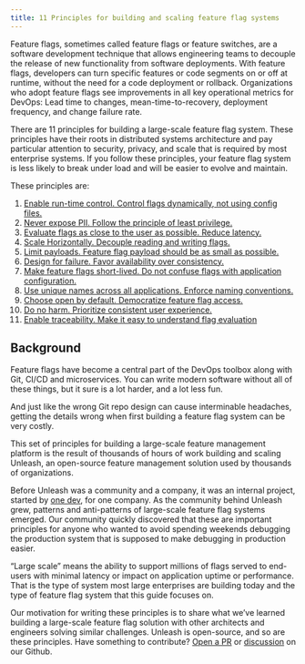 ```yaml
---
title: 11 Principles for building and scaling feature flag systems
---
```


Feature flags, sometimes called feature flags or feature switches, are a software development technique that allows engineering teams to decouple the release of new functionality from software deployments. With feature flags, developers can turn specific features or code segments on or off at runtime, without the need for a code deployment or rollback. Organizations who adopt feature flags see improvements in all key operational metrics for DevOps: Lead time to changes, mean-time-to-recovery, deployment frequency, and change failure rate.

There are 11 principles for building a large-scale feature flag system. These principles have their roots in distributed systems architecture and pay particular attention to security, privacy, and scale that is required by most enterprise systems. If you follow these principles, your feature flag system is less likely to break under load and will be easier to evolve and maintain.

These principles are:

1. [Enable run-time control. Control flags dynamically, not using config files.](./runtime-control.md)
2. [Never expose PII. Follow the principle of least privilege.](./never-expose-pii.md)
3. [Evaluate flags as close to the user as possible. Reduce latency.](./evaluate-flags-close-to-user.md)
4. [Scale Horizontally. Decouple reading and writing flags.](./scale-horizontally.md)
5. [Limit payloads. Feature flag payload should be as small as possible.](./limit-payloads.md)
6. [Design for failure. Favor availability over consistency.](./availability-over-consistency.md)
7. [Make feature flags short-lived. Do not confuse flags with application configuration.](./short-lived-feature-flags.md)
8. [Use unique names across all applications. Enforce naming conventions.](./unique-names.md)
9. [Choose open by default. Democratize feature flag access.](./democratize-feature-flag-access.md)
10. [Do no harm. Prioritize consistent user experience.](./prioritize-ux.md)
11.  [Enable traceability. Make it easy to understand flag evaluation](./enable-traceability.md)

## Background

Feature flags have become a central part of the DevOps toolbox along with Git, CI/CD and microservices. You can write modern software without all of these things, but it sure is a lot harder, and a lot less fun.  

And just like the wrong Git repo design can cause interminable headaches, getting the details wrong when first building a feature flag system can be very costly.

This set of principles for building a large-scale feature management platform is the result of thousands of hours of work building and scaling Unleash, an open-source feature management solution used by thousands of organizations.  

Before Unleash was a community and a company, it was an internal project, started by [one dev](https://github.com/ivarconr), for one company. As the community behind Unleash grew, patterns and anti-patterns of large-scale feature flag systems emerged. Our community quickly discovered that these are important principles for anyone who wanted to avoid spending weekends debugging the production system that is supposed to make debugging in production easier.

“Large scale” means the ability to support millions of flags served to end-users with minimal latency or impact on application uptime or performance. That is the type of system most large enterprises are building today and the type of feature flag system that this guide focuses on.

Our motivation for writing these principles is to share what we’ve learned building a large-scale feature flag solution with other architects and engineers solving similar challenges. Unleash is open-source, and so are these principles. Have something to contribute? [Open a PR](https://github.com/Unleash/unleash/pulls) or [discussion](https://github.com/orgs/Unleash/discussions) on our Github.
